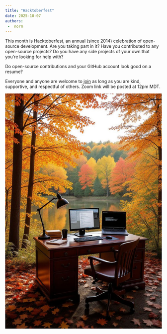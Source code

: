 ```yaml
---
title: "Hacktoberfest"
date: 2025-10-07
authors:
 -  norm 
---
```


This month is Hacktoberfest, an annual (since 2014) celebration of open-source development. Are you taking part in it? Have you contributed to any open-source projects? Do you have any side projects of your own that you're looking for help with?

Do open-source contributions and your GitHub account look good on a resume?

Everyone and anyone are welcome to [join](https://weeklydevchat.com/join/) as long as you are kind, supportive, and respectful of others. Zoom link will be posted at 12pm MDT.

![october](october.png)
